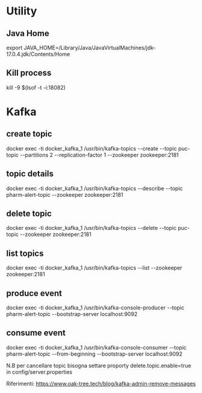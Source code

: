 
# Utility

## Java Home
export JAVA_HOME=/Library/Java/JavaVirtualMachines/jdk-17.0.4.jdk/Contents/Home

## Kill process
kill -9 $(lsof -t -i:18082)


# Kafka

## create topic
docker exec -ti docker_kafka_1  /usr/bin/kafka-topics --create --topic puc-topic  --partitions 2 --replication-factor 1 --zookeeper zookeeper:2181

## topic details

docker exec -ti docker_kafka_1  /usr/bin/kafka-topics --describe --topic pharm-alert-topic --zookeeper zookeeper:2181

## delete topic

docker exec -ti docker_kafka_1  /usr/bin/kafka-topics --delete --topic puc-topic  --zookeeper zookeeper:2181


## list topics
docker exec -ti docker_kafka_1 /usr/bin/kafka-topics --list --zookeeper zookeeper:2181

## produce event
docker exec -ti docker_kafka_1 /usr/bin/kafka-console-producer --topic pharm-alert-topic --bootstrap-server localhost:9092

## consume event
docker exec -ti docker_kafka_1 /usr/bin/kafka-console-consumer --topic pharm-alert-topic --from-beginning --bootstrap-server localhost:9092


N.B per cancellare topic bisogna settare proporty delete.topic.enable=true in config/server.properties 


Riferimenti: https://www.oak-tree.tech/blog/kafka-admin-remove-messages